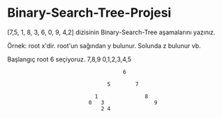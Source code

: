 # Binary-Search-Tree-Projesi
[7,5, 1, 8, 3, 6, 0, 9, 4,2] dizisinin Binary-Search-Tree aşamalarını yazınız.

Örnek: root x'dir. root'un sağından y bulunur. Solunda z bulunur vb.

Başlangıç root 6 seçiyoruz. 7,8,9 0,1,2,3,4,5

                                         6
                                         
                                    5        7
                                    
                                1               8
                              0   3                9
                                  2 4
